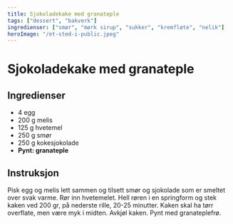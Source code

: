 ```yaml
---
title: Sjokoladekake med granateple
tags: ["dessert", "bakverk"]
ingredienser: ["smør", "mørk sirup", "sukker", "kremfløte", "nelik"]
heroImage: "/et-sted-i-public.jpeg"
---
```


# Sjokoladekake med granateple

## Ingredienser

- 4 egg
- 200 g melis
- 125 g hvetemel
- 250 g smør
- 250 g kokesjokolade
- **Pynt: granateple**

## Instruksjon

Pisk egg og melis lett sammen og tilsett smør og sjokolade som er smeltet over svak varme. Rør inn hvetemelet. Hell røren i en springform og stek kaken ved 200 gr, på nederste rille, 20-25 minutter. Kaken skal ha tørr overflate, men være myk i midten. Avkjøl kaken. Pynt med granateplefrø.
